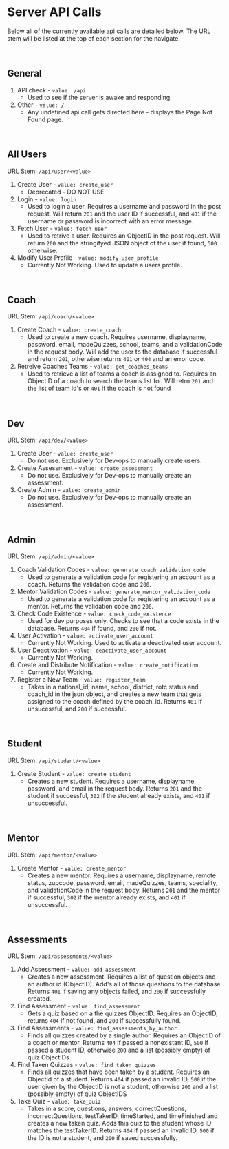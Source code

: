 # Server API Calls
Below all of the currently available api calls are detailed below. The URL stem will be listed at the top of each section for the navigate. 

<br>

## General

1. API check - `value: /api`
    * Used to see if the server is awake and responding. 
2. Other - `value: /`
    * Any undefined api call gets directed here - displays the Page Not Found page. 

<br>

## All Users
URL Stem: `/api/user/<value>`

1. Create User - `value: create_user`
    * Deprecated - DO NOT USE
2. Login - `value: login`
    * Used to login a user. Requires a username and password in the post request. Will return `201` and the user ID if successful, and `401` if the username or password is incorrect with an error message. 
3. Fetch User - `value: fetch_user`
    * Used to retrive a user. Requires an ObjectID in the post request. Will return `200` and the stringifyed JSON object of the user if found, `500` otherwise. 
4. Modify User Profile - `value: modify_user_profile`
    * Currently Not Working. Used to update a users profile. 

<br>

## Coach
URL Stem: `/api/coach/<value>`

1. Create Coach - `value: create_coach`
    * Used to create a new coach. Requires username, displayname, password, email, madeQuizzes, school, teams, and a validationCode in the request body. Will add the user to the database if successful and return `201`, otherwise returns `401` or `404` and an error code. 
2. Retreive Coaches Teams - `value: get_coaches_teams`
    * Used to retrieve a list of teams a coach is assigned to. Requires an ObjectID of a coach to search the teams list for. Will retrn `201` and the list of team id's or `401` if the coach is not found

<br>

## Dev
URL Stem: `/api/dev/<value>`

1. Create User - `value: create_user`
    * Do not use. Exclusively for Dev-ops to manually create users. 
2. Create Assessment - `value: create_assessment`
    * Do not use. Exclusively for Dev-ops to manually create an assessment. 
3. Create Admin - `value: create_admin`
    * Do not use. Exclusively for Dev-ops to manually create an assessment. 

<br>

## Admin
URL Stem: `/api/admin/<value>`

1. Coach Validation Codes - `value: generate_coach_validation_code`
    * Used to generate a validation code for registering an account as a coach. Returns the validation code and `200`. 
2. Mentor Validation Codes - `value: generate_mentor_validation_code`
    * Used to generate a validation code for registering an account as a mentor. Returns the validation code and `200`. 
3. Check Code Existence - `value: check_code_existence`
    * Used for dev purposes only. Checks to see that a code exists in the database. Returns `404` if found, and `200` if not. 
4. User Activation - `value: activate_user_account`
    * Currently Not Working. Used to activate a deactivated user account. 
5. User Deactivation - `value: deactivate_user_account`
    * Currently Not Working. 
6. Create and Distribute Notification - `value: create_notification`
    * Currently Not Working. 
7. Register a New Team - `value: register_team`
    * Takes in a national_id, name, school, district, rotc status and coach_id in the json object, and creates a new team that gets assigned to the coach defined by the coach_id. Returns `401` if unsucessful, and `200` if successful. 

<br>

## Student
URL Stem: `/api/student/<value>`

1. Create Student - `value: create_student`
    * Creates a new student. Requires a username, displayname, password, and email in the request body. Returns `201` and the student if successful, `302` if the student already exists, and `401` if unsuccessful. 

<br>

## Mentor
URL Stem: `/api/mentor/<value>`

1. Create Mentor - `value: create_mentor`
    * Creates a new mentor. Requires a username, displayname, remote status, zupcode, password, email, madeQuizzes, teams, speciality, and validationCode in the request body. Returns `201` and the mentor if successful, `302` if the mentor already exists, and `401` if unsuccessful. 

<br>

## Assessments
URL Stem: `/api/assessments/<value>`

1. Add Assessment - `value: add_assessment`
    * Creates a new assessment. Requires a list of question objects and an author id (ObjectID). Add's all of those questions to the database. Returns `401` if saving any objects failed, and `200` if successfully created. 
2. Find Assessment - `value: find_assessment`
    * Gets a quiz based on a the quizzes ObjectID. Requires an ObjectID, returns `404` if not found, and `200` if successfully found. 
3. Find Assessments - `value: find_assessments_by_author`
    *  Finds all quizzes created by a single author. Requires an ObjectID of a coach or mentor. Returns `404` if passed a nonexistant ID, `500` if passed a student ID, otherwise `200` and a list (possibly empty) of quiz ObjectIDs
4. Find Taken Quizzes - `value: find_taken_quizzes`
    * Finds all quizzes that have been taken by a student. Requires an ObjectId of a student. Returns `404` if passed an invalid ID, `500` if the user given by the ObjectID is not a student, otherwise `200` and a list (possibly empty) of quiz ObjectIDS
5. Take Quiz - `value: take_quiz`
    * Takes in a score, questions, answers, correctQuestions, incorrectQuestions, testTakerID, timeStarted, and timeFinished and creates a new taken quiz. Adds this quiz to the student whose ID matches the testTakerID. Returns `404` if passed an invalid ID, `500` if the ID is not a student, and `200` if saved successfully. 
